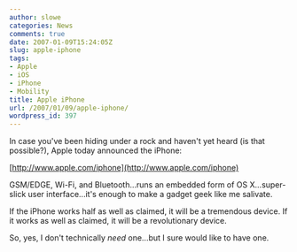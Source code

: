 ```yaml
---
author: slowe
categories: News
comments: true
date: 2007-01-09T15:24:05Z
slug: apple-iphone
tags:
- Apple
- iOS
- iPhone
- Mobility
title: Apple iPhone
url: /2007/01/09/apple-iphone/
wordpress_id: 397
---
```


In case you've been hiding under a rock and haven't yet heard (is that possible?), Apple today announced the iPhone:

[http://www.apple.com/iphone](http://www.apple.com/iphone)

GSM/EDGE, Wi-Fi, and Bluetooth...runs an embedded form of OS X...super-slick user interface...it's enough to make a gadget geek like me salivate.

If the iPhone works half as well as claimed, it will be a tremendous device. If it works as well as claimed, it will be a revolutionary device.

So, yes, I don't technically _need_ one...but I sure would like to have one.
